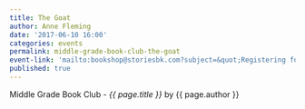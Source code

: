 ```yaml
---
title: The Goat
author: Anne Fleming
date: '2017-06-10 16:00'
categories: events
permalink: middle-grade-book-club-the-goat
event-link: 'mailto:bookshop@storiesbk.com?subject=&quot;Registering for 6/10 Middle Reader Book Club&quot;'
published: true
---
```

Middle Grade Book Club - *{{ page.title }}* by {{ page.author }}
